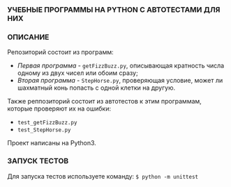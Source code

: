 ### УЧЕБНЫЕ ПРОГРАММЫ НА PYTHON С АВТОТЕСТАМИ ДЛЯ НИХ

### ОПИСАНИЕ
Репозиторий состоит из программ:
- *Первая программа* - `getFizzBuzz.py`, описывающая кратность числа одному из двух чисел или обоим сразу;
- *Вторая программа* - `StepHorse.py`, проверяющая условие, может ли шахматный конь попасть с одной клетки на другую.

Также реппозиторий состоит из автотестов к этим программам, которые проверяют их на ошибки:
- `test_getFizzBuzz.py`
- `test_StepHorse.py`

Проект написаны на Python3.

### ЗАПУСК ТЕСТОВ
Для запуска тестов используете команду:
`$ python -m unittest`